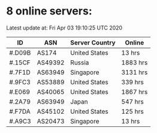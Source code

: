 # 8 online servers:

Latest update at: Fri Apr 03 19:10:25 UTC 2020

| ID | ASN | Server Country | Online |
| -- | --- | -------------- | ------ |
| #.D09B | AS174 | United States | 13 hrs |
| #.15CF | AS49392 | Russia | 1883 hrs |
| #.7F1D | AS63949 | Singapore | 3131 hrs |
| #.9FC3 | AS53889 | United States | 339 hrs |
| #.E069 | AS40065 | United States | 1867 hrs |
| #.2A79 | AS63949 | Japan | 547 hrs |
| #.F7DA | AS45102 | United States | 125 hrs |
| #.A9C3 | AS20473 | Singapore | 13 hrs |

